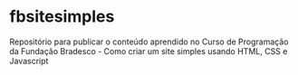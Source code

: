 # fbsitesimples
Repositório para publicar o conteúdo aprendido no Curso de Programação da Fundação Bradesco - Como criar um site simples usando HTML, CSS e Javascript

